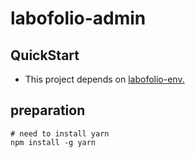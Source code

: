 # labofolio-admin

## QuickStart

- This project depends on [labofolio-env.](https://github.com/foway0/labofolio-env/blob/master/README.md)

## preparation

```
# need to install yarn
npm install -g yarn
```